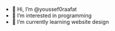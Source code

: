 - 👋 Hi, I’m @youssef0raafat
- 👀 I’m interested in programming
- 🌱 I’m currently learning website design

<!---
youssef0raafat/youssef0raafat is a ✨ special ✨ repository because its `README.md` (this file) appears on your GitHub profile.
You can click the Preview link to take a look at your changes.
--->
